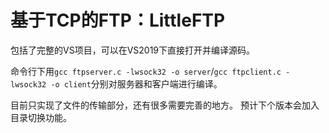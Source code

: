 # 基于TCP的FTP：LittleFTP

包括了完整的VS项目，可以在VS2019下直接打开并编译源码。

命令行下用`gcc ftpserver.c -lwsock32 -o server`/`gcc ftpclient.c -lwsock32 -o client`分别对服务器和客户端进行编译。

目前只实现了文件的传输部分，还有很多需要完善的地方。
预计下个版本会加入目录切换功能。

